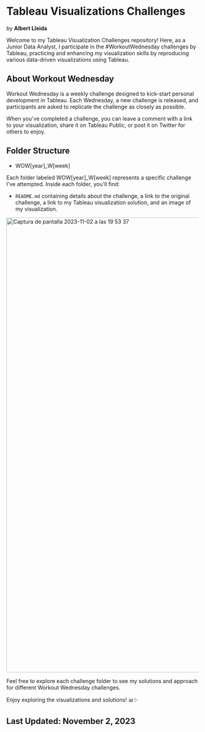 # Tableau Visualizations Challenges 
by **Albert Lleida**

Welcome to my Tableau Visualization Challenges repository! Here, as a Junior Data Analyst, I participate in the #WorkoutWednesday challenges by Tableau, practicing and enhancing my visualization skills by reproducing various data-driven visualizations using Tableau.

## About Workout Wednesday

Workout Wednesday is a weekly challenge designed to kick-start personal development in Tableau. Each Wednesday, a new challenge is released, and participants are asked to replicate the challenge as closely as possible.

When you've completed a challenge, you can leave a comment with a link to your visualization, share it on Tableau Public, or post it on Twitter for others to enjoy.

## Folder Structure

- WOW[year]_W[week]

Each folder labeled WOW[year]_W[week] represents a specific challenge I've attempted. Inside each folder, you'll find:

- `README.md` containing details about the challenge, a link to the original challenge, a link to my Tableau visualization solution, and an image of my visualization.

<img width="1188" alt="Captura de pantalla 2023-11-02 a las 19 53 37" src="https://github.com/alleida23/Tableau_Viz_Challenges/assets/124719215/2be0fb36-0db5-4622-88d1-42b0113e15bd">


Feel free to explore each challenge folder to see my solutions and approach for different Workout Wednesday challenges.

Enjoy exploring the visualizations and solutions! 📊✨

## Last Updated: November 2, 2023

